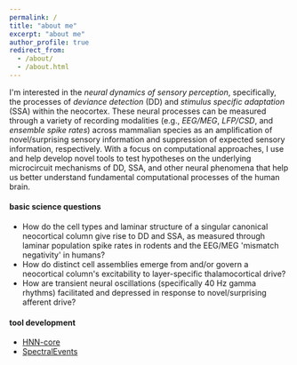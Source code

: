 ```yaml
---
permalink: /
title: "about me"
excerpt: "about me"
author_profile: true
redirect_from: 
  - /about/
  - /about.html
---
```


I'm interested in the *neural dynamics of sensory perception*, specifically, the processes of *deviance detection* (DD) and *stimulus specific adaptation* (SSA) within the neocortex. These neural processes can be measured through a variety of recording modalities (e.g., *EEG/MEG*, *LFP/CSD*, and *ensemble spike rates*) across mammalian species as an amplification of novel/surprising sensory information and suppression of expected sensory information, respectively. With a focus on computational approaches, I use and help develop novel tools to test hypotheses on the underlying microcircuit mechanisms of DD, SSA, and other neural phenomena that help us better understand fundamental computational processes of the human brain.

#### basic science questions
- How do the cell types and laminar structure of a singular canonical
  neocortical column give rise to DD and SSA, as measured through laminar
  population spike rates in rodents and the EEG/MEG 'mismatch negativity' in
  humans?
- How do distinct cell assemblies emerge from and/or govern a neocortical
  column's excitability to layer-specific thalamocortical drive?
- How are transient neural oscillations (specifically 40 Hz gamma rhythms)
  facilitated and depressed in response to novel/surprising afferent drive?

#### tool development
- [HNN-core](https://github.com/jonescompneurolab/hnn-core)
- [SpectralEvents](https://github.com/jonescompneurolab/SpectralEvents)
